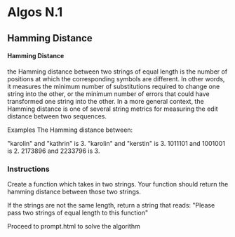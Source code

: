 # Algos N.1

## Hamming Distance

#### Hamming Distance
the Hamming distance between two strings of equal length is the number of positions at which the corresponding symbols are different. In other words, it measures the minimum number of substitutions required to change one string into the other, or the minimum number of errors that could have transformed one string into the other. In a more general context, the Hamming distance is one of several string metrics for measuring the edit distance between two sequences.


Examples
The Hamming distance between:

"karolin" and "kathrin" is 3.
"karolin" and "kerstin" is 3.
1011101 and 1001001 is 2.
2173896 and 2233796 is 3.


### Instructions
Create a function which takes in two strings. Your function should return the hamming distance between those two strings. 

If the strings are not the same length, return a string that reads: "Please pass two strings of equal length to this function"

Proceed to prompt.html to solve the algorithm